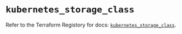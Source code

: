 # `kubernetes_storage_class`

Refer to the Terraform Registory for docs: [`kubernetes_storage_class`](https://registry.terraform.io/providers/hashicorp/kubernetes/2.19.0/docs/resources/storage_class).
